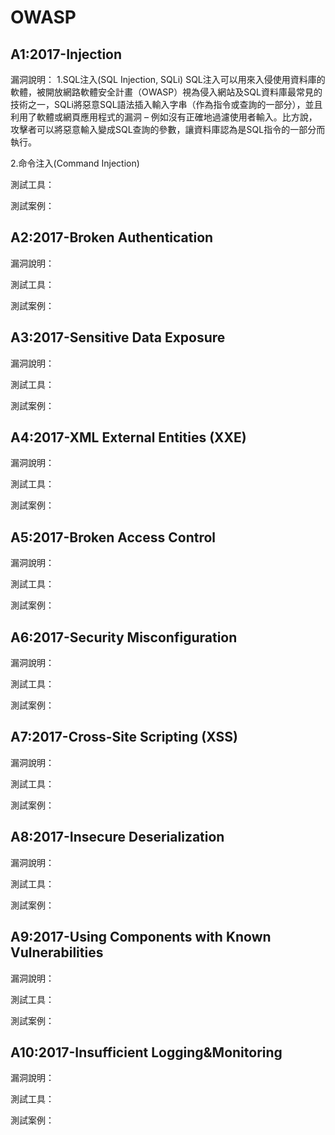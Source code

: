 # OWASP

##  A1:2017-Injection
  漏洞說明：
  1.SQL注入(SQL Injection, SQLi)
    SQL注入可以用來入侵使用資料庫的軟體，被開放網路軟體安全計畫（OWASP）視為侵入網站及SQL資料庫最常見的技術之一，SQLi將惡意SQL語法插入輸入字串（作為指令或查詢的一部分），並且利用了軟體或網頁應用程式的漏洞 – 例如沒有正確地過濾使用者輸入。比方說，攻擊者可以將惡意輸入變成SQL查詢的參數，讓資料庫認為是SQL指令的一部分而執行。
  
  2.命令注入(Command Injection)

  測試工具：

  測試案例：

## A2:2017-Broken Authentication
  漏洞說明：

  測試工具：

  測試案例：

## A3:2017-Sensitive Data Exposure
  漏洞說明：

  測試工具：

  測試案例：

## A4:2017-XML External Entities (XXE)
  漏洞說明：

  測試工具：

  測試案例：
  
## A5:2017-Broken Access Control
  漏洞說明：

  測試工具：

  測試案例：
  
## A6:2017-Security Misconfiguration
  漏洞說明：

  測試工具：

  測試案例：
  
## A7:2017-Cross-Site Scripting (XSS)
  漏洞說明：

  測試工具：

  測試案例：
  
## A8:2017-Insecure Deserialization
  漏洞說明：

  測試工具：

  測試案例：
  
## A9:2017-Using Components with Known Vulnerabilities
  漏洞說明：

  測試工具：

  測試案例：
  
## A10:2017-Insufficient Logging&Monitoring
  漏洞說明：

  測試工具：

  測試案例：
  
